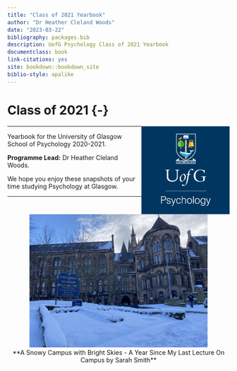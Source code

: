 ```yaml
--- 
title: "Class of 2021 Yearbook"
author: "Dr Heather Cleland Woods"
date: "2023-03-22"
bibliography: packages.bib
description: UofG Psychology Class of 2021 Yearbook
documentclass: book
link-citations: yes
site: bookdown::bookdown_site
biblio-style: apalike
---
```




# Class of 2021 {-}

<img src="images/SchoolBadge.png" style="width: 200px; float: right;">

---

Yearbook for the University of Glasgow School of Psychology 2020-2021. 

**Programme Lead:** Dr Heather Cleland Woods.

We hope you enjoy these snapshots of your time studying Psychology at Glasgow.

---

<div align = "center">
<img height = "80%" width = "80%" src="images/Sarah_snow.jpeg"> 
<br>
<span style = "float: right;">**A Snowy Campus with Bright Skies - A Year Since My Last Lecture On Campus by Sarah Smith**</span>
</div>
